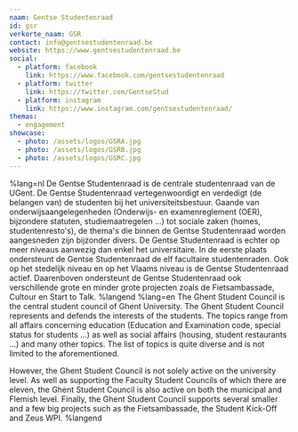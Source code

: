 ```yaml
---
naam: Gentse Studentenraad
id: gsr
verkorte_naam: GSR
contact: info@gentsestudentenraad.be
website: https://www.gentsestudentenraad.be
social:
  - platform: facebook
    link: https://www.facebook.com/gentsestudentenraad
  - platform: twitter
    link: https://twitter.com/GentseStud
  - platform: instagram
    link: https://www.instagram.com/gentsestudentenraad/
themas:
  - engagement
showcase:
  - photo: /assets/logos/GSRA.jpg
  - photo: /assets/logos/GSRB.jpg
  - photo: /assets/logos/GSRC.jpg
---
```


%lang=nl 
De Gentse Studentenraad is de centrale studentenraad van de UGent. De Gentse Studentenraad vertegenwoordigt en verdedigt (de belangen van) de studenten bij het universiteitsbestuur. Gaande van onderwijsaangelegenheden (Onderwijs- en examenreglement (OER), bijzondere statuten, studiemaatregelen ...) tot sociale zaken (homes, studentenresto's), de thema's die binnen de Gentse Studentenraad worden aangesneden zijn bijzonder divers.
De Gentse Studentenraad is echter op meer niveaus aanwezig dan enkel het universitaire. In de eerste plaats ondersteunt de Gentse Studentenraad de elf facultaire studentenraden. Ook op het stedelijk niveau en op het Vlaams niveau is de Gentse Studentenraad actief. Daarenboven ondersteunt de Gentse Studentenraad ook verschillende grote en minder grote projecten zoals de Fietsambassade, Cultour en Start to Talk. 
%langend 
%lang=en 
The Ghent Student Council is the central student council of Ghent University. The Ghent Student Council represents and defends the interests of the students. The topics range from all affairs concerning education (Education and Examination code, special status for students ...) as well as social affairs (housing, student restaurants ...) and many other topics. The list of topics is quite diverse and is not limited to the aforementioned.

However, the Ghent Student Council is not solely active on the university level. As well as supporting the Faculty Student Councils of which there are eleven, the Ghent Student Council is also active on both the municipal and Flemish level. Finally, the Ghent Student Council supports several smaller and a few big projects such as the Fietsambassade, the Student Kick-Off and Zeus WPI. 
%langend

